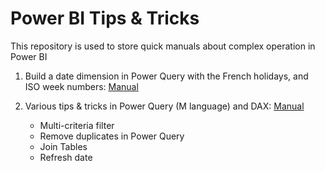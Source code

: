 # Power BI Tips & Tricks

This repository is used to store quick manuals about complex operation in Power BI

1. Build a date dimension in Power Query with the French holidays, and ISO week numbers: [Manual](./DateDimension/README.md)

3. Various tips & tricks in Power Query (M language) and DAX: [Manual](.BundleOfTips/README.md)
    * Multi-criteria filter
    * Remove duplicates in Power Query
    * Join Tables
    * Refresh date